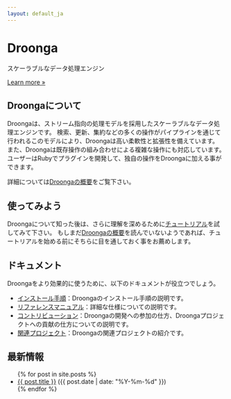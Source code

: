 ```yaml
---
layout: default_ja
---
```


<div class="jumbotron">
<h1>Droonga</h1>
<p>スケーラブルなデータ処理エンジン</p>
<p><a class="btn btn-primary btn-lg" role="button" href="overview/">Learn more »</a></p>
</div>

## Droongaについて

Droongaは、ストリーム指向の処理モデルを採用したスケーラブルなデータ処理エンジンです。
検索、更新、集約などの多くの操作がパイプラインを通じて行われるこのモデルにより、Droongaは高い柔軟性と拡張性を備えています。
また、Droongaは既存操作の組み合わせによる複雑な操作にも対応しています。
ユーザーはRubyでプラグインを開発して、独自の操作をDroongaに加える事ができます。

詳細については[Droongaの概要](overview/)をご覧下さい。

## 使ってみよう

Droongaについて知った後は、さらに理解を深めるために[チュートリアル](tutorial/)を試してみて下さい。
もしまだ[Droongaの概要](overview/)を読んでいないようであれば、チュートリアルを始める前にそちらに目を通しておく事をお薦めします。

## ドキュメント

Droongaをより効果的に使うために、以下のドキュメントが役立つでしょう。

 * [インストール手順](install/)：Droongaのインストール手順の説明です。
 * [リファレンスマニュアル](reference/)：詳細な仕様についての説明です。
 * [コントリビューション](contribution/)：Droongaの開発への参加の仕方、Droongaプロジェクトへの貢献の仕方についての説明です。
 * [関連プロジェクト](related-projects/)：Droongaの関連プロジェクトの紹介です。

## 最新情報

<ul class="posts">
  {% for post in site.posts %}
    <li>
      <a href="{{ post.url }}">{{ post.title }}</a>
      <span class="date">({{ post.date | date: "%Y-%m-%d" }})</span>
    </li>
  {% endfor %}
</ul>
